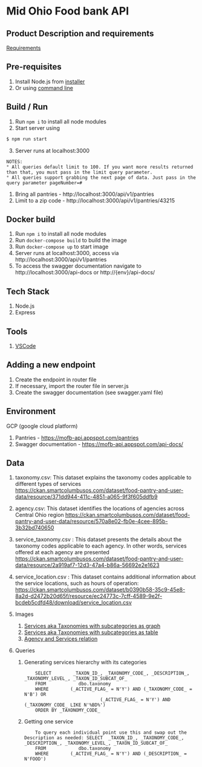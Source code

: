 # Mid Ohio Food bank API

## Product Description and requirements
[Requirements](https://github.com/SCODEMeetup/mofb-api/blob/master/product-spec.md)

## Pre-requisites
1. Install Node.js from [installer](https://nodejs.org/en/)
2. Or using [command line](https://nodejs.org/en/download/package-manager/)

## Build / Run
1. Run `npm i` to install all node modules
2. Start server using
```bash
$ npm run start
```
3. Server runs at localhost:3000
```
NOTES:
° All queries default limit to 100. If you want more results returned than that, you must pass in the limit query parameter.
° All queries support grabbing the next page of data. Just pass in the query parameter pageNumber=#
 ```
   1. Bring all pantries - http://localhost:3000/api/v1/pantries
   2. Limit to a zip code - http://localhost:3000/api/v1/pantries/43215

## Docker build
1. Run `npm i` to install all node modules
2. Run `docker-compose build` to build the image
3. Run `docker-compose up` to start image
4. Server runs at localhost:3000, access via http://localhost:3000/api/v1/pantries
5. To access the swagger documentation navigate to http://localhost:3000/api-docs or http://{env}/api-docs/


## Tech Stack
1. Node.js
2. Express

## Tools
1. [VSCode](https://code.visualstudio.com/)

## Adding a new endpoint
1. Create the endpoint in router file
2. If necessary, import the router file in server.js
3. Create the swagger documentation (see swagger.yaml file)

## Environment
GCP (google cloud platform)
1. Pantries - https://mofb-api.appspot.com/pantries
2. Swagger documentation - https://mofb-api.appspot.com/api-docs/

## Data
1. taxonomy.csv: This dataset explains the taxonomy codes applicable to different types of
services
https://ckan.smartcolumbusos.com/dataset/food-pantry-and-user-data/resource/371dd944-411c-4851-a065-9f3f605ddfb9
2. agency.csv: This dataset identifies the locations of agencies across Central Ohio region
https://ckan.smartcolumbusos.com/dataset/food-pantry-and-user-data/resource/570a8e02-fb0e-4cee-895b-3b32bd740650
3. service_taxonomy.csv : This dataset presents the details about the taxonomy codes applicable
to each agency. In other words, services offered at each agency are presented
https://ckan.smartcolumbusos.com/dataset/food-pantry-and-user-data/resource/2a919af7-12d3-47a4-b86a-56692e2e1623
4. service_location.csv : This dataset contains additional information about the service locations,
such as hours of operation:
https://ckan.smartcolumbusos.com/dataset/b0390b58-35c9-45e8-8a2d-d2472b20d65f/resource/ec24773c-7cff-4589-9e2f-bcdeb5cdfd48/download/service_location.csv
5. Images
    1. [Services aka Taxonomies with subcategories as graph](/extra/services-taxanomy-hierarchy.png)
    2. [Services aka Taxonomies with subcategories as table](/extra/services-hierarchy-table.png)
    3. [Agency and Services relation](/extra/agency-services-relation.png)

6. Queries
    1. Generating services hierarchy with its categories
        ```
            SELECT        _TAXON_ID_, _TAXONOMY_CODE_, _DESCRIPTION_, _TAXONOMY_LEVEL_, _TAXON_ID_SUBCAT_OF_
            FROM            dbo.taxonomy
            WHERE        (_ACTIVE_FLAG_ = N'Y') AND (_TAXONOMY_CODE_ = N'B') OR
                                    (_ACTIVE_FLAG_ = N'Y') AND (_TAXONOMY_CODE_ LIKE N'%BD%')
            ORDER BY _TAXONOMY_CODE_
        ```
    2. Getting one service
        ```
            To query each individual point use this and swap out the Description as needed: SELECT  _TAXON_ID_, _TAXONOMY_CODE_, _DESCRIPTION_, _TAXONOMY_LEVEL_, _TAXON_ID_SUBCAT_OF_
            FROM            dbo.taxonomy
            WHERE        (_ACTIVE_FLAG_ = N'Y') AND (_DESCRIPTION_ = N'FOOD')
        ```
